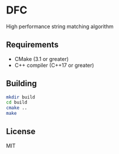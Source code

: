 # DFC
High performance string matching algorithm

## Requirements
- CMake (3.1 or greater)
- C++ compiler (C++17 or greater)

## Building
```sh
mkdir build
cd build
cmake ..
make
```

## License
MIT
